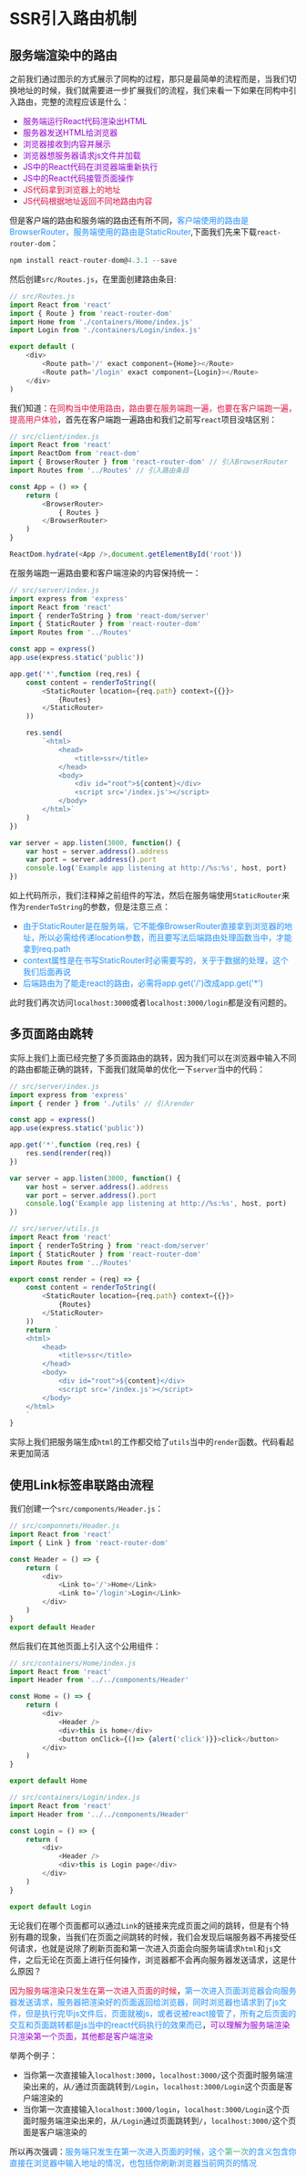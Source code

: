 # SSR引入路由机制

## 服务端渲染中的路由
之前我们通过图示的方式展示了同构的过程，那只是最简单的流程而是，当我们切换地址的时候，我们就需要进一步扩展我们的流程，我们来看一下如果在同构中引入路由，完整的流程应该是什么：
+ <font color=#9400D3>服务端运行React代码渲染出HTML</font>
+ <font color=#9400D3>服务器发送HTML给浏览器</font>
+ <font color=#9400D3>浏览器接收到内容并展示</font>
+ <font color=#9400D3>浏览器想服务器请求js文件并加载</font>
+ <font color=#9400D3>JS中的React代码在浏览器端重新执行</font>
+ <font color=#9400D3>JS中的React代码接管页面操作</font>
+ <font color=#DD1144>JS代码拿到浏览器上的地址</font>
+ <font color=#DD1144>JS代码根据地址返回不同地路由内容</font>

但是客户端的路由和服务端的路由还有所不同，<font color=#1E90FF>客户端使用的路由是BrowserRouter，服务端使用的路由是StaticRouter</font>,下面我们先来下载`react-router-dom`：
```javascript
npm install react-router-dom@4.3.1 --save
```
然后创建`src/Routes.js`，在里面创建路由条目:
```javascript
// src/Routes.js
import React from 'react'
import { Route } from 'react-router-dom'
import Home from './containers/Home/index.js'
import Login from './containers/Login/index.js'

export default (
	<div>
		<Route path='/' exact component={Home}></Route>
		<Route path='/login' exact component={Login}></Route>
	</div>
)
```
我们知道：<font color=#DD1144>在同构当中使用路由，路由要在服务端跑一遍，也要在客户端跑一遍，提高用户体验</font>，首先在客户端跑一遍路由和我们之前写`react`项目没啥区别：
```javascript
// src/client/index.js
import React from 'react'
import ReactDom from 'react-dom'
import { BrowserRouter } from 'react-router-dom' // 引入BrowserRouter
import Routes from '../Routes' // 引入路由条目

const App = () => {
	return (
		<BrowserRouter>
			{ Routes }
		</BrowserRouter>
	)
}

ReactDom.hydrate(<App />,document.getElementById('root'))
```
在服务端跑一遍路由要和客户端渲染的内容保持统一：
```javascript
// src/server/index.js
import express from 'express'
import React from 'react'
import { renderToString } from 'react-dom/server'
import { StaticRouter } from 'react-router-dom'
import Routes from '../Routes'

const app = express()
app.use(express.static('public'))

app.get('*',function (req,res) {
	const content = renderToString((
		<StaticRouter location={req.path} context={{}}>
			{Routes}
		</StaticRouter>
	))

	res.send(
		`<html>
			<head>
				<title>ssr</title>
			</head>
			<body>
				<div id="root">${content}</div>
				<script src='/index.js'></script>
			</body>
		</html>`
	)
})

var server = app.listen(3000, function() {
	var host = server.address().address
	var port = server.address().port
	console.log('Example app listening at http://%s:%s', host, port)
})
```
如上代码所示，我们注释掉之前组件的写法，然后在服务端使用`StaticRouter`来作为`renderToString`的参数，但是注意三点：
+ <font color=#1E90FF>由于StaticRouter是在服务端，它不能像BrowserRouter直接拿到浏览器的地址，所以必需给传递location参数，而且要写法后端路由处理函数当中，才能拿到req.path</font>
+ <font color=#1E90FF>context属性是在书写StaticRouter时必需要写的，关乎于数据的处理，这个我们后面再说</font>
+ <font color=#1E90FF>后端路由为了能走react的路由，必需将app.get('/')改成app.get('*')</font>

此时我们再次访问`localhost:3000`或者`localhost:3000/login`都是没有问题的。

## 多页面路由跳转
实际上我们上面已经完整了多页面路由的跳转，因为我们可以在浏览器中输入不同的路由都能正确的跳转，下面我们就简单的优化一下`server`当中的代码：
```javascript
// src/server/index.js
import express from 'express'
import { render } from './utils' // 引入render

const app = express()
app.use(express.static('public'))

app.get('*',function (req,res) {
	res.send(render(req))
})

var server = app.listen(3000, function() {
	var host = server.address().address
	var port = server.address().port
	console.log('Example app listening at http://%s:%s', host, port)
})
```
```javascript
// src/server/utils.js
import React from 'react'
import { renderToString } from 'react-dom/server'
import { StaticRouter } from 'react-router-dom'
import Routes from '../Routes'

export const render = (req) => {
	const content = renderToString((
		<StaticRouter location={req.path} context={{}}>
			{Routes}
		</StaticRouter>
	))
	return `
	<html>
		<head>
			<title>ssr</title>
		</head>
		<body>
			<div id="root">${content}</div>
			<script src='/index.js'></script>
		</body>
	</html>
	`
}
```
实际上我们把服务端生成`html`的工作都交给了`utils`当中的`render`函数。代码看起来更加简洁

## 使用Link标签串联路由流程
我们创建一个`src/components/Header.js`：
```javascript
// src/componnets/Header.js
import React from 'react'
import { Link } from 'react-router-dom'

const Header = () => {
	return (
		<div>
			<Link to='/'>Home</Link>
			<Link to='/login'>Login</Link>
		</div>
	)
}
export default Header
```
然后我们在其他页面上引入这个公用组件：
```javascript
// src/containers/Home/index.js
import React from 'react'
import Header from '../../components/Header'

const Home = () => {
	return (
		<div>
			<Header />
			<div>this is home</div>
			<button onClick={()=> {alert('click')}}>click</button>
		</div>
	)
}

export default Home
```
```javascript
// src/containers/Login/index.js
import React from 'react'
import Header from '../../components/Header'

const Login = () => {
	return (
		<div>
			<Header />
			<div>this is Login page</div>
		</div>
	)
}

export default Login
```
无论我们在哪个页面都可以通过`Link`的链接来完成页面之间的跳转，但是有个特别有趣的现象，当我们在页面之间跳转的时候，我们会发现后端服务器不再接受任何请求，也就是说除了刷新页面和第一次进入页面会向服务端请求`html`和`js`文件，之后无论在页面上进行任何操作，浏览器都不会再向服务器发送请求，这是什么原因？

<font color=#DD1144>因为服务端渲染只发生在第一次进入页面的时候</font>，<font color=#1E90FF>第一次进入页面浏览器会向服务器发送请求，服务器把渲染好的页面返回给浏览器，同时浏览器也请求到了js文件，但是执行完毕js文件后，页面就被js，或者说被react接管了，所有之后页面的交互和页面跳转都是js当中的react代码执行的效果而已</font>，<font color=#9400D3>可以理解为服务端渲染只渲染第一个页面，其他都是客户端渲染</font>

举两个例子：
+ 当你第一次直接输入`localhost:3000`，`localhost:3000/`这个页面时服务端渲染出来的，从`/`通过页面跳转到`/Login`，`localhost:3000/Login`这个页面是客户端渲染的
+ 当你第一次直接输入`localhost:3000/login`，`localhost:3000/Login`这个页面时服务端渲染出来的，从`/Login`通过页面跳转到`/`，`localhost:3000/`这个页面是客户端渲染的

所以再次强调：<font color=#1E90FF>服务端只发生在第一次进入页面的时候，这个<font color=#3eaf7c>第一次</font>的含义包含你直接在浏览器中输入地址的情况，也包括你刷新浏览器当前网页的情况</font>